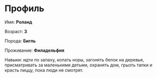 # Профиль

Имя: **Роланд**

Возраст: **3**

Порода: **Бигль**

Проживание: **Филадельфия**

Навыки: идти по запаху, копать норы, загонять белок на деревья,
присматривать за маленькими детьми, охранять дом, грызть тапки
и красть пиццу, пока люди не смотрят.
